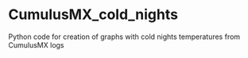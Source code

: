# CumulusMX_cold_nights
 Python code for creation of graphs with cold nights temperatures from CumulusMX logs
